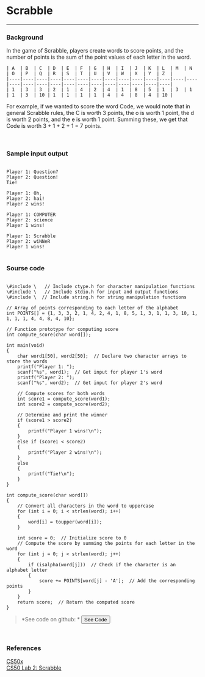 # Scrabble

---

### Background

In the game of Scrabble, players create words to score points, and the number of points is the sum of the point values of each letter in the word.

```
| A  | B  | C  | D  | E  | F  | G  | H  | I  | J  | K  | L  | M  | N  | O  | P  | Q  | R  | S  | T  | U  | V  | W  | X  | Y  | Z  |
|----|----|----|----|----|----|----|----|----|----|----|----|----|----|----|----|----|----|----|----|----|----|----|----|----|----|
| 1  | 3  | 3  | 2  | 1  | 4  | 2  | 4  | 1  | 8  | 5  | 1  | 3  | 1  | 1  | 3  | 10 | 1  | 1  | 1  | 1  | 4  | 4  | 8  | 4  | 10 |
```


For example, if we wanted to score the word <span isCode>Code</span>, we would note that in general Scrabble rules, the <span isCode>C</span> is worth <span isCode>3</span> points, the <span isCode>o</span> is worth <span isCode>1</span> point, the <span isCode>d</span> is worth <span isCode>2</span> points, and the <span isCode>e</span> is worth <span isCode>1</span> point. Summing these, we get that <span isCode>Code</span> is worth <span isCode> 3 + 1 + 2 + 1 = 7</span> points.

<br/>

### Sample input output

<code>
Player 1: Question?
Player 2: Question!
Tie!
</code>

<code>
Player 1: Oh,
Player 2: hai!
Player 2 wins!
</code>

<code>
Player 1: COMPUTER
Player 2: science
Player 1 wins!
</code>

<code>
Player 1: Scrabble
Player 2: wiNNeR
Player 1 wins!
</code>

<br/>

### Sourse code

<pre><code language='c'>
\#include \<ctype.h\>   // Include ctype.h for character manipulation functions
\#include \<stdio.h\>   // Include stdio.h for input and output functions
\#include \<string.h\>  // Include string.h for string manipulation functions

// Array of points corresponding to each letter of the alphabet
int POINTS[] = {1, 3, 3, 2, 1, 4, 2, 4, 1, 8, 5, 1, 3, 1, 1, 3, 10, 1, 1, 1, 1, 4, 4, 8, 4, 10};

// Function prototype for computing score
int compute_score(char word[]);

int main(void)
{
    char word1[50], word2[50];  // Declare two character arrays to store the words
    printf("Player 1: ");
    scanf("%s", word1);  // Get input for player 1's word
    printf("Player 2: ");
    scanf("%s", word2);  // Get input for player 2's word

    // Compute scores for both words
    int score1 = compute_score(word1);
    int score2 = compute_score(word2);

    // Determine and print the winner
    if (score1 > score2)
    {
        printf("Player 1 wins!\n");
    }
    else if (score1 < score2)
    {
        printf("Player 2 wins!\n");
    }
    else
    {
        printf("Tie!\n");
    }
}

int compute_score(char word[])
{
    // Convert all characters in the word to uppercase
    for (int i = 0; i < strlen(word); i++)
    {
        word[i] = toupper(word[i]);
    }

    int score = 0;  // Initialize score to 0
    // Compute the score by summing the points for each letter in the word
    for (int j = 0; j < strlen(word); j++)
    {
        if (isalpha(word[j]))  // Check if the character is an alphabet letter
        {
            score += POINTS[word[j] - 'A'];  // Add the corresponding points
        }
    }
    return score;  // Return the computed score
}
</code></pre>

> *See code on github: * <button name='scrabble' language='c'>See Code</button>

<br />

### References

<u>[CS50x](https://cs50.harvard.edu/x/)</u>
<br />
<u>[CS50 Lab 2: Scrabble](https://cs50.harvard.edu/x/2023/labs/2/)</u>